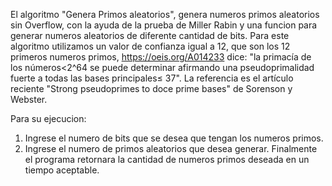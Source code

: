 El algoritmo "Genera Primos aleatorios", genera numeros primos aleatorios sin Overflow, con la ayuda de la prueba de Miller Rabin y una funcion para generar numeros aleatorios de diferente cantidad de bits.
Para este algoritmo utilizamos un valor de confianza igual a 12, que son los 12 primeros numeros primos, https://oeis.org/A014233 dice: "la primacía de los números<2^64 se puede determinar afirmando una pseudoprimalidad fuerte a todas las bases principales≤ 37". 
La referencia es el artículo reciente "Strong pseudoprimes to doce prime bases" de Sorenson y Webster.

Para su ejecucion: 
1. Ingrese el numero de bits que se desea que tengan los numeros primos.
2. Ingrese el numero de primos aleatorios que desea generar.
Finalmente el programa retornara la cantidad de numeros primos deseada en un tiempo aceptable.

